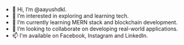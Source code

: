 - 👋 Hi, I’m @aayushdkl.
- 👀 I’m interested in exploring and learning tech.
- 🌱 I’m currently learning MERN stack and blockchain development.
- 💞️ I’m looking to collaborate on developing real-world applications.
- 📫 I'm available on Facebook, Instagram and LinkedIn.


